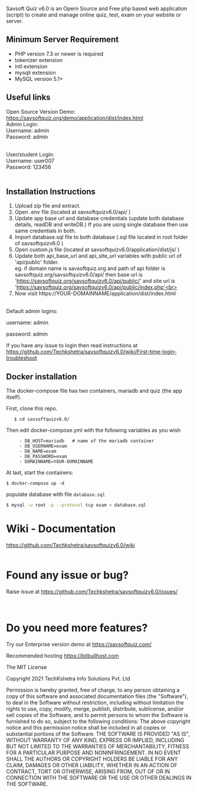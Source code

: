 Savsoft Quiz v6.0 is an Opern Source and Free php based web application (script) to create and manage online quiz, test, exam on your website or server.


## Minimum Server Requirement
- PHP version 7.3 or newer is required
- tokenizer extension
- intl extension
- mysqli extension
- MySQL  version 5.1+



## Useful links

Open Source Version Demo: https://savsoftquiz.org/demo/application/dist/index.html <br>
Admin Login:<br>
Username: admin<br>
Password: admin<br><br>


User/student Login:<br>
Username:  user007<br>
Password:  123456<br><br>

 


## Installation Instructions

1) Upload zip file and extract.<br>
2) Open .env file (located at savsoftquizv6.0/api/ ) <br>
3) Update app base url and database credentials (update both database details, readDB and writeDB.) If you are using single database then use same credentials in both.<br>
4) Import database.sql file to both database (.sql file located in root folder of savsoftquizv6.0 )<br>
5) Open custom.js file (located at savsoftquizv6.0/application/dist/js/ )<br>
6) Update both api_base_url and api_site_url variables with public url of 'api/public' folder.<br>
eg. if domain name is savsoftquiz.org and path of api folder is savsoftquiz.org/savsoftquizv6.0/api/ then base url is 'https://savsoftquiz.org/savsoftquizv6.0/api/public/' and site url is 'https://savsoftquiz.org/savsoftquizv6.0/api/public/index.php'<br>
7) Now visit https://YOUR-DOMAINNAME/application/dist/index.html<br><br>

Default admin logins:

username: admin

password:  admin

If you have any issue to login then read instructions at https://github.com/Techkshetra/savsoftquizv6.0/wiki/First-time-login-troubleshoot 

## Docker installation

The docker-compose file has two containers, mariadb and quiz (the app itself). 

First, clone this repo.

```$ git clone https://github.com/Techkshetra/savsoftquizv6.0.git
   $ cd savsoftquizv6.0/
```
Then edit docker-compose.yml with the following variables as you wish

```
     - DB_HOST=mariadb   # name of the mariadb container 
     - DB_USERNAME=exam
     - DB_NAME=exam
     - DB_PASSWORD=exam
     - DOMAINNAME=YOUR-DOMAINNAME
```

At last,  start the containers:

```
$ docker-compose up -d
```

populate database with file `database.sql`

```bash
$ mysql -u root -p --protocol tcp exam < database.sql
```

# Wiki - Documentation
https://github.com/Techkshetra/savsoftquizv6.0/wiki<br><br>

 

# Found any issue or bug?
Raise issue at https://github.com/Techkshetra/savsoftquizv6.0/issues/<br><br><br>



# Do you need more features?<br>
Try our Enterprise version demo at https://savsoftquiz.com/



Recommended hosting https://bitbullhost.com

The MIT License

Copyright 2021 TechKshetra Info Solutions Pvt. Ltd

Permission is hereby granted, free of charge, to any person obtaining a copy of this software and associated documentation files (the "Software"), to deal in the Software without restriction, including without limitation the rights to use, copy, modify, merge, publish, distribute, sublicense, and/or sell copies of the Software, and to permit persons to whom the Software is furnished to do so, subject to the following conditions:
The above copyright notice and this permission notice shall be included in all copies or substantial portions of the Software.
THE SOFTWARE IS PROVIDED "AS IS", WITHOUT WARRANTY OF ANY KIND, EXPRESS OR IMPLIED, INCLUDING BUT NOT LIMITED TO THE WARRANTIES OF MERCHANTABILITY, FITNESS FOR A PARTICULAR PURPOSE AND NONINFRINGEMENT. IN NO EVENT SHALL THE AUTHORS OR COPYRIGHT HOLDERS BE LIABLE FOR ANY CLAIM, DAMAGES OR OTHER LIABILITY, WHETHER IN AN ACTION OF CONTRACT, TORT OR OTHERWISE, ARISING FROM, OUT OF OR IN CONNECTION WITH THE SOFTWARE OR THE USE OR OTHER DEALINGS IN THE SOFTWARE.

